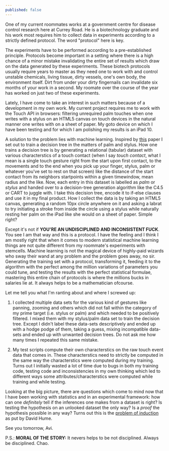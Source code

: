 ```yaml
---
published: false
---
```

One of my current roommates works at a government centre for disease control research here at Currey Road. He is a biotechnology graduate and his work most requires him to collect data in experiments according to a strictly defined protocol. The word "protocol" here is key. 

The experiments have to be performed according to a pre-established principle. Protocols become important in a setting where there is a high chance of a minor mistake invalidating the entire set of results which draw on the data generated by these experiments. These biotech protocols usually require years to master as they need one to work with and control unstable chemicals, living tissue, dirty vessels, one's own body, the environment itself. Dirt from under your dirty fingernails can invalidate six months of your work in a second. My roomate over the course of the year has worked on just two of these experiments.

Lately, I have come to take an interest in such matters because of a development in my own work. My current project requires me to work with the Touch API in browsers: filtering unrequired palm touches when one writes with a stylus on an HTML5 canvas on touch devices in the natural manner one writes with on a sheet of paper. My goto device on which I have been testing and for which I am polishing my results is an iPad 10.

A solution to the problem lies with machine learning. Inspired by [this](http://juliaschwarz.net/assets/palm-rejection/schwarz-chi14-palmrejection.pdf "Paper on palm rejection using probabilistic UI") paper I set out to train a decision tree in the matters of palm and stylus. How one trains a decision tree is by generating a relational (tabular) dataset with various characterstics of a touch contact (when I say _touch contact_, what I mean is a single touch gesture right from the start upon first contact, to the movements and to the end when you pick up your finger, stylus, palm or whatever you've set to rest on that screen) like the distance of the start contact from its neighbors startpoints within a given timewindow, mean radius and the like. Now, each entry in this dataset is labelled as _palm_ or _stylus_ and handed over to a decision-tree generation algorithm like the C4.5 or CART to juggle with. I take this decision tree, encode it to if-else clauses and use it in my final product. How I collect the data is by taking an HTML5 canvas, generating a random 10px circle anywhere on it and asking a labrat to try initiating a stroke from inside the circle using a stylus while naturally resting her palm on the iPad like she would on a sheet of paper. Simple right?

Except it's not if **YOU'RE AN UNDISCIPLINED AND INCONSISTENT FUCK**. You see I am that way and this is a protocol. I have the feeling and I think I am mostly right that when it comes to modern statistical machine learning things are not quite different from my roommate's experiments with stemcells. Machine learning is not the magical device of highly-paid wizards who sway their wand at any problem and the problem goes away, no sir. Generating the training set with a protocol, transforming it, feeding it to the algorithm with the perfect among the million variations of parameters you could tune, and testing the results with the perfect statistical formulae, mastering this entire chain of protocols is where the millions bucks in salaries lie at. It always helps to be a mathematician ofcourse. 

Let me tell you what I'm ranting about and where I screwed up:

1. I collected multiple data sets for the various kind of gestures like panning, zooming and others which did not fall within the category of my prime target (i.e. stylus or palm) and which needed to be positively filtered. I mixed them with my stylus/palm data set to train the decision tree. Except I didn't label these data-sets descriptively and ended up with a hodge podge of them, taking a guess, mixing incompatible data-sets and ended up with unwanted decision trees. Do not ask me how many times I repeated this same mistake.

2. My test scripts compute their own characterstics on the raw touch event data that comes in. These characterstics need to strictly be computed in the same way the characterstics were computed during my training. Turns out I initially wasted a lot of time due to bugs in both my training code, testing code and inconsistencies in my own thinking which led to different ways some attributes/characterstics were computed while training and while testing. 

Looking at the big picture, there are questions which come to mind now that I have been working with statistics and in an experimental framework: how can one _definitely_ tell if the inferences one makes from a dataset is right? Is testing the hypothesis on an unlooked dataset the only way? Is a _proof_ the hypothesis possible in any way? Turns out this is the [problem of induction](https://plato.stanford.edu/entries/induction-problem/ "SEP article on the Problem Of Induction") as put by David Hume.

See you tomorrow,
Avi.

P.S.: **MORAL OF THE STORY:** It nevers helps to be not disciplined. Always be disciplined. Chao.